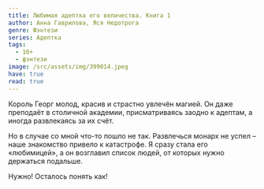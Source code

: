 ```yaml
---
title: Любимая адептка его величества. Книга 1
author: Анна Гаврилова, Яся Недотрога
genre: Фэнтези
series: Адептка
tags:
  - 16+
  - фэнтези
image: /src/assets/img/399014.jpeg
have: true
read: true
---
```

Король Георг молод, красив и страстно увлечён магией. Он даже преподаёт в столичной академии, присматриваясь заодно к адептам, а иногда развлекаясь за их счёт.

Но в случае со мной что-то пошло не так. Развлечься монарх не успел – наше знакомство привело к катастрофе. Я сразу стала его «любимицей», а он возглавил список людей, от которых нужно держаться подальше.

Нужно! Осталось понять как!
